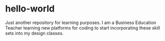 # hello-world
Just another repository for learning purposes. 
I am a Business Education Teacher learning new platforms for coding to start incorporating these skill sets into my design classes.
